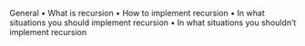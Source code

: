 General 
• What is recursion 
• How to implement recursion 
• In what situations you should implement recursion 
• In what situations you shouldn’t implement recursion
